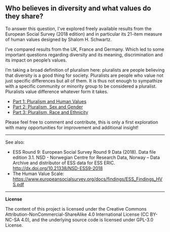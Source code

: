 ## Who believes in diversity and what values do they share? 

To answer this question, I've explored freely available results from the European Social Survey (2018 edition) and in particular its 21-item measure of human values designed by Shalom H. Schwartz.

I’ve compared results from the UK, France and Germany. Which led to some important questions regarding diversity and its meaning, discrimination and its impact on people’s values.

I’m taking a broad definition of pluralism here: pluralists are people believing that diversity is a good thing for society. Pluralists are people who value not just specific differences but all of them. It is thus not enough to sympathize with a specific community or minority group to be considered a pluralist. Pluralists value difference whatever form it takes.

- [Part 1: Pluralism and Human Values](1_Pluralism_Human_Values.ipynb)
- [Part 2: Pluralism, Sex and Gender](2_Pluralism_Sex&Gender.ipynb)
- [Part 3: Pluralism, Race and Ethnicity](3_Pluralism_Race&Ethnicity.ipynb)

Please feel free to comment and contribute, this is only a first exploration with many opportunities for improvement and additional insight!

---
See also:
- ESS Round 9: European Social Survey Round 9 Data (2018). Data file edition 3.1. NSD - Norwegian Centre for Research Data, Norway – Data Archive and distributor of ESS data for ESS ERIC. http://dx.doi.org/10.21338/NSD-ESS9-2018
- The Human Value Scale: https://www.europeansocialsurvey.org/docs/findings/ESS_Findings_HVS.pdf

---
**License**

The content of this project is licensed under the Creative Commons Attribution-NonCommercial-ShareAlike 4.0 International License (CC BY-NC-SA 4.0), and the underlying source code is licensed under GPL-3.0 License.


